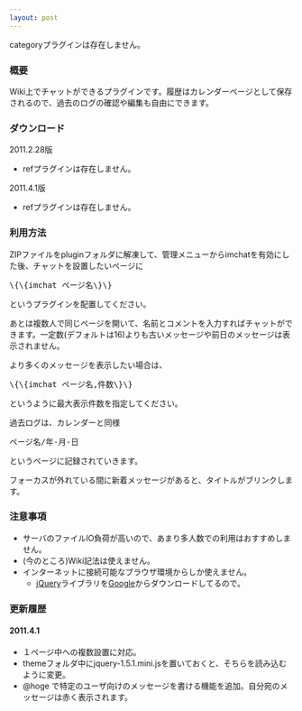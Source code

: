 ```yaml
---
layout: post
---
```

<p><span class="error">categoryプラグインは存在しません。</span></p>
<h3>概要</h3>
<p>Wiki上でチャットができるプラグインです。履歴はカレンダーページとして保存されるので、過去のログの確認や編集も自由にできます。</p>
<h3>ダウンロード</h3>
<p>2011.2.28版</p>
<ul>
<li><span class="error">refプラグインは存在しません。</span></li>
</ul>
<p>2011.4.1版</p>
<ul>
<li><span class="error">refプラグインは存在しません。</span></li>
</ul>
<h3>利用方法</h3>
<p>ZIPファイルをpluginフォルダに解凍して、管理メニューからimchatを有効にした後、チャットを設置したいページに</p>
<pre>\{\{imchat ページ名\}\}
</pre>
<p>というプラグインを配置してください。</p>
<p>あとは複数人で同じページを開いて、名前とコメントを入力すればチャットができます。一定数(デフォルトは16)よりも古いメッセージや前日のメッセージは表示されません。</p>
<p>より多くのメッセージを表示したい場合は、</p>
<pre>\{\{imchat ページ名,件数\}\}
</pre>
<p>というように最大表示件数を指定してください。</p>
<p>過去ログは、カレンダーと同様</p>
<pre>ページ名/年-月-日
</pre>
<p>というページに記録されていきます。</p>
<p>フォーカスが外れている間に新着メッセージがあると、タイトルがブリンクします。</p>
<h3>注意事項</h3>
<ul>
<li>サーバのファイルIO負荷が高いので、あまり多人数での利用はおすすめしません。</li>
<li>(今のところ)Wiki記法は使えません。</li>
<li>インターネットに接続可能なブラウザ環境からしか使えません。<ul>
<li><a href="http://jquery.com/">jQuery</a>ライブラリを<a href="http://www.google.co.jp/">Google</a>からダウンロードしてるので。</li>
</ul>
</ul>
<h3>更新履歴</h3>
<h4>2011.4.1</h4>
<ul>
<li>１ページ中への複数設置に対応。</li>
<li>themeフォルダ中にjquery-1.5.1.mini.jsを置いておくと、そちらを読み込むように変更。</li>
<li> @hoge で特定のユーザ向けのメッセージを書ける機能を追加。自分宛のメッセージは赤く表示されます。</li>
</ul>
